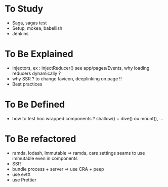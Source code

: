 # To Study

* Saga, sagas test
* Setup, mokea, babellish
* Jenkins

# To Be Explained

* Injectors, ex : injectReducer() see app/pages/Events, why loading reducers dynamically ?
* why SSR ? to change favicon, deeplinking on page !!
* Best practices 


# To Be Defined

* how to test hoc wrapped components ? shallow() + dive() ou mount(), ...

# To Be refactored

* ramda, lodash, Immutable => ramda, care settings seams to use immutable even in components
* SSR
* bundle process + server => use CRA + peep
* use evtX
* use Prettier